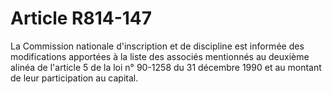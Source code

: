 # Article R814-147

<p>La Commission nationale d'inscription et de discipline est informée des modifications apportées à la liste des associés mentionnés au deuxième alinéa de l'article 5 de la loi n° 90-1258 du 31 décembre 1990 et au montant de leur participation au capital.</p>